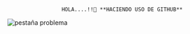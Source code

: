                      HOLA....!!👏 **HACIENDO USO DE GITHUB**




<img src="https://kinsta.com/es/wp-content/uploads/sites/8/2020/01/git-vs-github.png" alt="pestaña problema" data-canonical-src="https://github.com/public/images/issue_tab.png" style="max-width:100%;">
